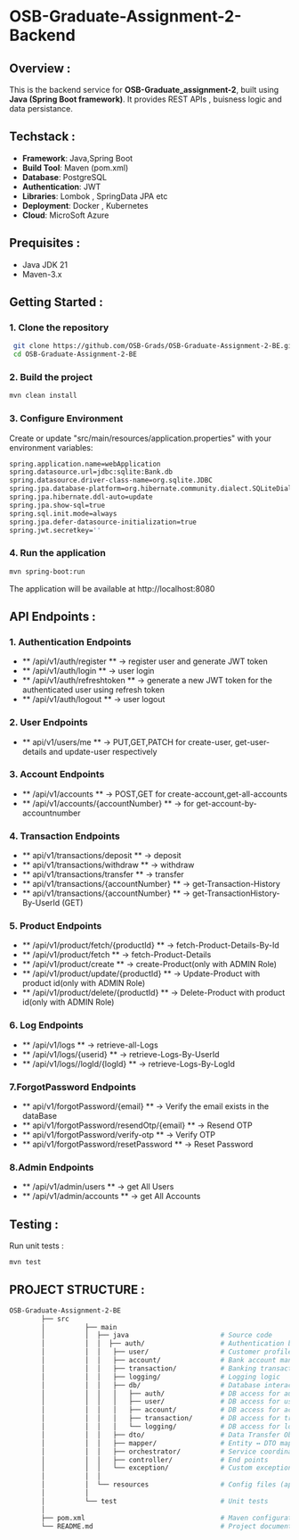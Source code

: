 # OSB-Graduate-Assignment-2-Backend

## Overview :

This is the backend service for **OSB-Graduate_assignment-2**, built using **Java (Spring Boot framework)**.
It provides REST APIs , buisness logic and data persistance.

## Techstack :

- **Framework**: Java,Spring Boot
- **Build Tool**: Maven (pom.xml)
- **Database**: PostgreSQL
- **Authentication**: JWT
- **Libraries**: Lombok , SpringData JPA etc
- **Deployment**: Docker , Kubernetes
- **Cloud**: MicroSoft Azure

## Prequisites :

- Java JDK 21
- Maven-3.x

## Getting Started :

### 1. Clone the repository

```bash
 git clone https://github.com/OSB-Grads/OSB-Graduate-Assignment-2-BE.git
 cd OSB-Graduate-Assignment-2-BE
```

### 2. Build the project

 ```bash
 mvn clean install 
 ```

### 3. Configure Environment

Create or update
"src/main/resources/application.properties" with your environment variables:

```bash
spring.application.name=webApplication
spring.datasource.url=jdbc:sqlite:Bank.db
spring.datasource.driver-class-name=org.sqlite.JDBC
spring.jpa.database-platform=org.hibernate.community.dialect.SQLiteDialect
spring.jpa.hibernate.ddl-auto=update
spring.jpa.show-sql=true
spring.sql.init.mode=always
spring.jpa.defer-datasource-initialization=true
spring.jwt.secretkey=''
````

### 4. Run the application

```bash
mvn spring-boot:run
```

The application will be available at http://localhost:8080

## API Endpoints :

### 1. Authentication Endpoints

- ** /api/v1/auth/register ** -> register user and generate JWT token
- ** /api/v1/auth/login ** -> user login
- ** /api/v1/auth/refreshtoken ** -> generate a new JWT token for the authenticated user using refresh token
- ** /api/v1/auth/logout ** -> user logout

### 2. User Endpoints

- ** api/v1/users/me ** -> PUT,GET,PATCH for create-user, get-user-details and update-user respectively

### 3. Account Endpoints

- ** /api/v1/accounts ** -> POST,GET for create-account,get-all-accounts
- ** /api/v1/accounts/{accountNumber} ** -> for get-account-by-accountnumber

### 4. Transaction Endpoints

- ** api/v1/transactions/deposit ** -> deposit
- ** api/v1/transactions/withdraw ** -> withdraw
- ** api/v1/transactions/transfer ** -> transfer
- ** api/v1/transactions/{accountNumber} ** -> get-Transaction-History
- ** api/v1/transactions/{accountNumber} ** -> get-TransactionHistory-By-UserId (GET)

### 5. Product Endpoints

- ** /api/v1/product/fetch/{productId} ** -> fetch-Product-Details-By-Id
- ** /api/v1/product/fetch ** -> fetch-Product-Details
- ** /api/v1/product/create ** -> create-Product(only with ADMIN Role)
- ** /api/v1/product/update/{productId} ** -> Update-Product with product id(only with ADMIN Role)
- ** /api/v1/product/delete/{productId} ** -> Delete-Product with product id(only with ADMIN Role)

### 6. Log Endpoints

- ** /api/v1/logs ** -> retrieve-all-Logs
- ** /api/v1/logs/{userid} ** -> retrieve-Logs-By-UserId
- ** /api/v1/logs//logId/{logId} **  -> retrieve-Logs-By-LogId

### 7.ForgotPassword Endpoints

- ** api/v1/forgotPassword/{email} ** -> Verify the email exists in the dataBase
- ** api/v1/forgotPassword/resendOtp/{email} ** -> Resend OTP
- ** api/v1/forgotPassword/verify-otp ** -> Verify OTP
- ** api/v1/forgotPassword/resetPassword ** -> Reset Password

### 8.Admin Endpoints

- ** /api/v1/admin/users ** -> get All Users
- ** /api/v1/admin/accounts ** -> get All Accounts

## Testing :

Run unit tests :

```bash
mvn test
```

## PROJECT STRUCTURE :

```bash
OSB-Graduate-Assignment-2-BE
        ├── src                   
        │          ├── main
        │          │  ├── java                       # Source code
        │          │  │  ├── auth/                   # Authentication business logic
        │          │  │   ├── user/                  # Customer profile management
        │          │  │   ├── account/               # Bank account management
        │          │  │   ├── transaction/           # Banking transaction logic
        │          │  │   ├── logging/               # Logging logic
        │          │  │   ├── db/                    # Database interaction layer
        │          │  │   │   ├── auth/              # DB access for auth data
        │          │  │   │   ├── user/              # DB access for user data
        │          │  │   │   ├── account/           # DB access for account data
        │          │  │   │   ├── transaction/       # DB access for transaction data
        │          │  │   │   └── logging/           # DB access for logs
        │          │  │   ├── dto/                   # Data Transfer Objects
        │          │  │   ├── mapper/                # Entity ↔ DTO mappers
        │          │  │   ├── orchestrator/          # Service coordinators
        │          │  │   ├── controller/            # End points
        │          │  │   └── exception/             # Custom exception classes
        │          │  │
        │          │  └── resources                  # Config files (application.properties)
        │          │
        │          └── test                          # Unit tests
        │
        ├── pom.xml                                  # Maven configuration
        └── README.md                                # Project documentation
```